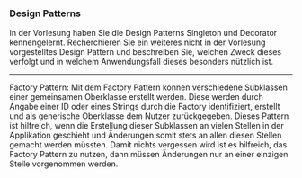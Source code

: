 ### Design Patterns
In der Vorlesung haben Sie die Design Patterns Singleton und Decorator kennengelernt. Recherchieren Sie ein weiteres nicht in der Vorlesung vorgestelltes Design Pattern und beschreiben Sie, welchen Zweck dieses verfolgt und in welchem Anwendungsfall dieses besonders nützlich ist.

---  

Factory Pattern: Mit dem Factory Pattern können verschiedene Subklassen einer gemeinsamen Oberklasse erstellt werden. Diese werden durch Angabe einer ID oder eines Strings durch die Factory identifiziert, erstellt und als generische Oberklasse dem Nutzer zurückgegeben.
Dieses Pattern ist hilfreich, wenn die Erstellung dieser Subklassen an vielen Stellen in der Applikation geschieht und Änderungen somit stets an allen diesen Stellen gemacht werden müssten. Damit nichts vergessen wird ist es hilfreich, das Factory Pattern zu nutzen, dann müssen Änderungen nur an einer einzigen Stelle vorgenommen werden.